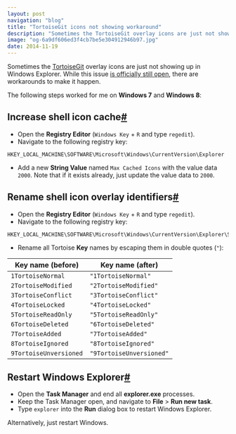 ```yaml
---
layout: post
navigation: "blog"
title: "TortoiseGit icons not showing workaround"
description: "Sometimes the TortoiseGit overlay icons are just not showing up in Windows Explorer. While this issue is officially still open, there are workarounds to make it happen."
image: "og-6a9df606ed3f4cb7be5e304912946b97.jpg"
date: 2014-11-19
---
```


Sometimes the <a target="_blank" href="https://code.google.com/p/tortoisegit/">TortoiseGit</a> overlay icons are just not showing up in Windows Explorer. While this issue <a target="_blank" href="https://code.google.com/p/tortoisegit/issues/detail?id=692">is officially still open</a>, there are workarounds to make it happen.

The following steps worked for me on **Windows 7** and **Windows 8**:

<h2 id="increase-shell-icon-cache" class="has-permalink">Increase shell icon cache<a class="permalink" title="Permalink" href="#increase-shell-icon-cache">#</a></h2>

- Open the **Registry Editor** (`Windows Key` + `R` and type `regedit`).
- Navigate to the following registry key:

```
HKEY_LOCAL_MACHINE\SOFTWARE\Microsoft\Windows\CurrentVersion\Explorer
```

- Add a new **String Value** named `Max Cached Icons` with the value data `2000`. Note that if it exists already, just update the value data to `2000`.

<h2 id="rename-shell-icon-overlay-identifiers" class="has-permalink">Rename shell icon overlay identifiers<a class="permalink" title="Permalink" href="#rename-shell-icon-overlay-identifiers">#</a></h2>

- Open the **Registry Editor** (`Windows Key` + `R` and type `regedit`).
- Navigate to the following registry key:

```
HKEY_LOCAL_MACHINE\SOFTWARE\Microsoft\Windows\CurrentVersion\Explorer\ShellIconOverlayIdentifiers
```

- Rename all Tortoise **Key** names by escaping them in double quotes (`"`):

| Key name (before)      | Key name (after)         |
| ---------------------- | ------------------------ |
| `1TortoiseNormal`      | `"1TortoiseNormal"`      |
| `2TortoiseModified`    | `"2TortoiseModified"`    |
| `3TortoiseConflict`    | `"3TortoiseConflict"`    |
| `4TortoiseLocked`      | `"4TortoiseLocked"`      |
| `5TortoiseReadOnly`    | `"5TortoiseReadOnly"`    |
| `6TortoiseDeleted`     | `"6TortoiseDeleted"`     |
| `7TortoiseAdded`       | `"7TortoiseAdded"`       |
| `8TortoiseIgnored`     | `"8TortoiseIgnored"`     |
| `9TortoiseUnversioned` | `"9TortoiseUnversioned"` |

<h2 id="restart-windows-explorer" class="has-permalink">Restart Windows Explorer<a class="permalink" title="Permalink" href="#restart-windows-explorer">#</a></h2>

- Open the **Task Manager** and end all **explorer.exe** processes.
- Keep the Task Manager open, and navigate to **File** > **Run new task**.
- Type `explorer` into the **Run** dialog box to restart Windows Explorer.

Alternatively, just restart Windows.
